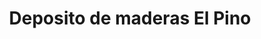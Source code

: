---
title: "Deposito de maderas El Pino"
url: /velez/deposito-de-maderas-el-pino/
shop: comercio
---